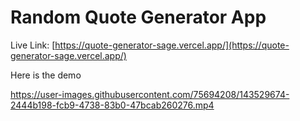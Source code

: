 # Random Quote Generator App

Live Link: [https://quote-generator-sage.vercel.app/](https://quote-generator-sage.vercel.app/)

Here is the demo

https://user-images.githubusercontent.com/75694208/143529674-2444b198-fcb9-4738-83b0-47bcab260276.mp4
